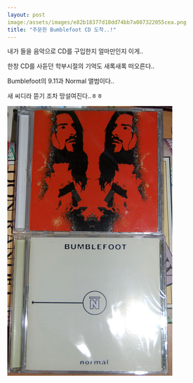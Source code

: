 ```yaml
---
layout: post
image:/assets/images/e82b18377d18dd74bb7a087322055cea.png
title: "주문한 Bumblefoot CD 도착..!"
---
```


내가 들을 음악으로 CD를 구입한지 얼마만인지 이게..

한창 CD를 사듣던 학부시절의 기억도 새록새록 떠오른다..

Bumblefoot의 9.11과 Normal 앨범이다..

새 씨디라 뜯기 조차 망설여진다..ㅎㅎ

![image](/assets/images/e82b18377d18dd74bb7a087322055cea.png)

